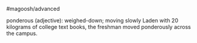 #magoosh/advanced

ponderous (adjective): weighed-down; moving slowly 
Laden with 20 kilograms of college text books, the freshman moved ponderously across the campus. 
